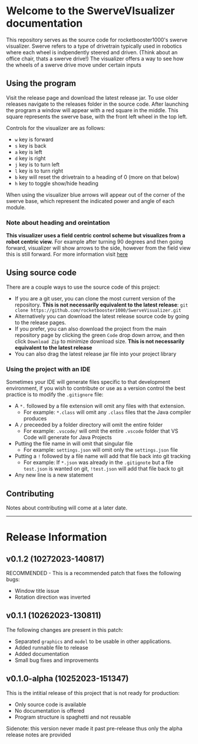 # Welcome to the SwerveVIsualizer documentation

This repository serves as the source code for rocketbooster1000's swerve visualizer.
Swerve refers to a type of drivetrain typically used in robotics where each wheel is indpendently steered and driven. 
(Think about an office chair, thats a swerve drive!)
The visualizer offers a way to see how the wheels of a swerve drive move under certain inputs

## Using the program

Visit the release page and download the latest release jar. To use older releases navigate to the releases folder in the source code.
After launching the program a window will appear with a red square in the middle. This square represents the swerve base, with the front left wheel in the top left.

Controls for the visualizer are as follows:
- `w` key is forward
- `s` key is back
- `a` key is left
- `d` key is right
- `j` key is to turn left
- `l` key is to turn right
- `b` key will reset the drivetrain to a heading of 0 (more on that below)
- `h` key to toggle show/hide heading


When using the visualizer blue arrows will appear out of the corner of the swerve base, which represent the indicated power and angle of each module. 

### Note about heading and oreintation

**This visualizer uses a field centric control scheme but visualizes from a robot centric view.** For example after turning 90 degrees and then going forward, visualizer will show arrows to the side, however from the field view this is still forward. For more information visit [here](https://gm0.org/en/latest/docs/software/tutorials/mecanum-drive.html)

## Using source code

There are a couple ways to use the source code of this project:
- If you are a git user, you can clone the most current version of the repository. **This is not necessarily equivalent to the latest release**:
    `git clone https://github.com/rocketbooster1000/SwerveVisualizer.git`
- Alternatively you can download the latest release source code by going to the release pages.
- If you prefer, you can also download the project from the main repository page by clicking the green `Code` drop down arrow, and then click `Download Zip` to minimize download size. **This is not necessarily equivalent to the latest release**
- You can also drag the latest release jar file into your project library

### Using the project with an IDE

Sometimes your IDE will generate files specific to that development environment, if you wish to contribute or use as a version control the best practice is to modify the `.gitignore` file:
- A `*.` followed by a file extension will omit any files with that extension.
    - For example: `*.class` will omit any `.class` files that the Java compiler produces
- A `/` preceeded by a folder directory will omit the entire folder
    - For example: `.vscode/` will omit the entire `.vscode` folder that VS Code will generate for Java Projects
- Putting the file name in will omit that singular file
    - For example: `settings.json` will omit only the `settings.json` file
- Putting a `!` followed by a file name will add that file back into git tracking
    - For example: If `*.json` was already in the `.gitignote` but a file `test.json` is wanted on git, `!test.json` will add that file back to git
- Any new line is a new statement

## Contributing

Notes about contributing will come at a later date.

---

# Release Information

## v0.1.2 (10272023-140817)

RECOMMENDED - This is a recommended patch that fixes the following bugs:
- Window title issue
- Rotation direction was inverted

## v0.1.1 (10262023-130811)

The following changes are present in this patch:
- Separated `graphics` and `model` to be usable in other applications.
- Added runnable file to release
- Added documentation
- Small bug fixes and improvements

## v0.1.0-alpha (10252023-151347)

This is the intitial release of this project that is not ready for production:
- Only source code is available
- No documentation is offered
- Program structure is spaghetti and not reusable

Sidenote: this version never made it past pre-release thus only the alpha release notes are provided



